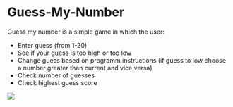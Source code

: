# Guess-My-Number

Guess my number is a simple game in which the user:

- Enter guess (from 1-20)
- See if your guess is too high or too low
- Change guess based on programm instructions (if guess to low choose a number greater than current and vice versa)
- Check number of guesses
- Check highest guess score

<img src="https://github.com/somekindofwallflower/complete-javascript-course-2021/blob/master/05-Guess-My-Number/guess_my_number.gif" />
